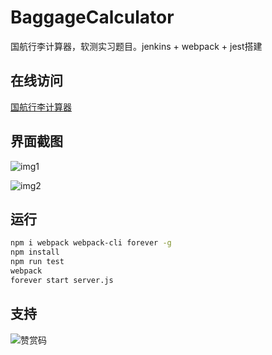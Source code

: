 # BaggageCalculator
国航行李计算器，软测实习题目。jenkins + webpack + jest搭建

## 在线访问
[国航行李计算器](http://121.36.109.220/build/index.html)

## 界面截图
![img1](https://cdn.jsdelivr.net/gh/ylsislove/BaggageCalculator/img1.png)

![img2](https://cdn.jsdelivr.net/gh/ylsislove/BaggageCalculator/img2.png)

## 运行
```bash
npm i webpack webpack-cli forever -g
npm install
npm run test
webpack
forever start server.js
```

## 支持
![赞赏码](https://cdn.jsdelivr.net/gh/ylsislove/BaggageCalculator/reward.png)


